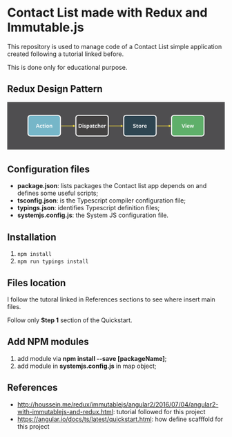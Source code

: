 # Contact List made with Redux and Immutable.js

This repository is used to manage code of a Contact List simple application created following a tutorial linked before.

This is done only for educational purpose.

## Redux Design Pattern

![Redux](./images/redux-dp.png)

## Configuration files
- **package.json**: lists packages the Contact list app depends on and defines some useful scripts;
- **tsconfig.json**: is the Typescript compiler configuration file;
- **typings.json**: identifies Typescript definition files;
- **systemjs.config.js**: the System JS configuration file.

## Installation

1. `npm install`
2. `npm run typings install`

## Files location

I follow the tutoral linked in References sections to see where insert main files.

Follow only **Step 1** section of the Quickstart.

## Add NPM modules

1. add module via **npm install --save [packageName]**;
2. add module in **systemjs.config.js** in map object;


## References

- http://houssein.me/redux/immutablejs/angular2/2016/07/04/angular2-with-immutablejs-and-redux.html: tutorial followed for this project
- https://angular.io/docs/ts/latest/quickstart.html: how define scafffold for this project